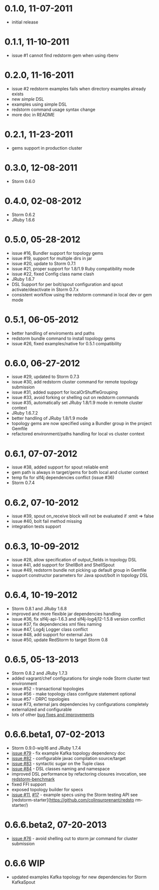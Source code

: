 # 0.1.0, 11-07-2011
- initial release

# 0.1.1, 11-10-2011
- issue #1 cannot find redstorm gem when using rbenv

# 0.2.0, 11-16-2011
- issue #2 redstorm examples fails when directory examples already exists
- new *simple* DSL
- examples using simple DSL
- redstorm command usage syntax change
- more doc in README

# 0.2.1, 11-23-2011
- gems support in production cluster

# 0.3.0, 12-08-2011
- Storm 0.6.0

# 0.4.0, 02-08-2012
- Storm 0.6.2
- JRuby 1.6.6

# 0.5.0, 05-28-2012
- issue #16, Bundler support for topology gems
- issue #19, support for multiple dirs in jar
- issue #20, update to Storm 0.7.1
- issue #21, proper support for 1.8/1.9 Ruby compatibility mode
- issue #22, fixed Config class name clash
- JRuby 1.6.7
- DSL Support for per bolt/spout configuration and spout activate/deactivate in Storm 0.7.x
- consistent workflow using the redstorm command in local dev or gem mode

# 0.5.1, 06-05-2012
- better handling of enviroments and paths
- redstorm bundle command to install topology gems
- issue #26, fixed examples/native for 0.5.1 compatibility

# 0.6.0, 06-27-2012
- issue #29, updated to Storm 0.7.3
- issue #30, add redstorm cluster command for remote topology submission
- issue #31, added support for localOrShuffleGrouping
- issue #33, avoid forking or shelling out on redstorm commands
- issue #35, automatically set JRuby 1.8/1.9 mode in remote cluster context
- JRuby 1.6.7.2
- better handling of JRuby 1.8/1.9 mode
- topology gems are now specified using a Bundler group in the project Gemfile
- refactored environment/paths handling for local vs cluster context

# 0.6.1, 07-07-2012
- issue #38, added support for spout reliable emit
- gem path is always in target/gems for both local and cluster context
- temp fix for slf4j dependencies conflict (issue #36)
- Storm 0.7.4

# 0.6.2, 07-10-2012
- issue #39, spout on_receive block will not be evaluated if :emit => false
- issue #40, bolt fail method missing
- integration tests support

# 0.6.3, 10-09-2012
- issue #28, allow specification of output_fields in topology DSL
- issue #41, add support for ShellBolt and ShellSpout
- issue #49, redstorm bundle not picking up default group in Gemfile
- support constructor parameters for Java spout/bolt in topology DSL

# 0.6.4, 10-19-2012
- Storm 0.8.1 and JRuby 1.6.8
- improved and more flexible jar dependencies handling
- issue #36, fix slf4j-api-1.6.3 and slf4j-log4j12-1.5.8 version conflict
- issue #37, fix dependencies xml files naming
- issue #47, Log4j Logger class conflict
- issue #48, add support for external Jars
- issue #50, update RedStorm to target Storm 0.8

# 0.6.5, 05-13-2013
- Storm 0.8.2 and JRuby 1.7.3
- added vagrant/chef configurations for single node Storm cluster test environment
- issue #52 - transactional topologies
- issue #56 - make topology class configure statement optional
- issue #57 - DRPC topologies
- issue #73, external jars dependencies Ivy configurations completely externalized and configurable
- lots of other [bug fixes and improvements](https://github.com/colinsurprenant/redstorm/issues?milestone=9&page=1&state=closed)

# 0.6.6.beta1, 07-02-2013
- Storm 0.9.0-wip16 and JRuby 1.7.4
- [issue #79](https://github.com/colinsurprenant/redstorm/issues/79) - fix example Kafka topology dependency doc
- [issue #82](https://github.com/colinsurprenant/redstorm/issues/82) - configurable javac compilation source/target
- [issue #83](https://github.com/colinsurprenant/redstorm/issues/83) - syntactic sugar on the Tuple class
- [issue #84](https://github.com/colinsurprenant/redstorm/issues/84) - DSL classes naming and namespace
- improved DSL performance by refactoring closures invocation, see [redstorm-benchmark](https://github.com/colinsurprenant/redstorm-benchmark/)
- fixed FFI support
- exposed topology builder for specs
- [issue #11](https://github.com/colinsurprenant/redstorm/issues/11), [#17](https://github.com/colinsurprenant/redstorm/issues/17) -  example specs using the Storm testing API see [redstorm-starter](https://github.com/colinsurprenant/redsto  rm-starter/)

# 0.6.6.beta2, 07-20-2013
- [issue #76](https://github.com/colinsurprenant/redstorm/issues/76) - avoid shelling out to storm jar command for cluster submission

# 0.6.6 WIP
- updated examples Kafka topology for new dependencies for Storm KafkaSpout